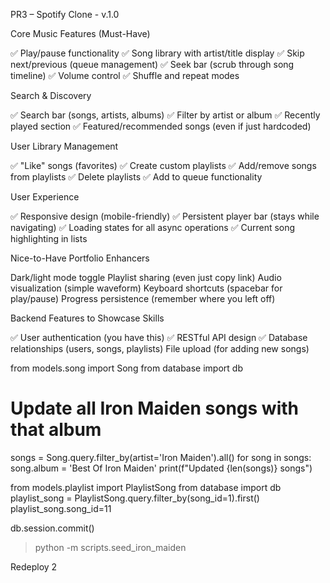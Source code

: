 PR3 – Spotify Clone - v.1.0

Core Music Features (Must-Have)

✅ Play/pause functionality
✅ Song library with artist/title display
✅ Skip next/previous (queue management)
✅ Seek bar (scrub through song timeline)
✅ Volume control
✅ Shuffle and repeat modes

Search & Discovery

✅ Search bar (songs, artists, albums)
✅ Filter by artist or album
✅ Recently played section
✅ Featured/recommended songs (even if just hardcoded)

User Library Management

✅ "Like" songs (favorites)
✅ Create custom playlists
✅ Add/remove songs from playlists
✅ Delete playlists
✅ Add to queue functionality

User Experience

✅ Responsive design (mobile-friendly)
✅ Persistent player bar (stays while navigating)
✅ Loading states for all async operations
✅ Current song highlighting in lists

Nice-to-Have Portfolio Enhancers

Dark/light mode toggle
Playlist sharing (even just copy link)
Audio visualization (simple waveform)
Keyboard shortcuts (spacebar for play/pause)
Progress persistence (remember where you left off)

Backend Features to Showcase Skills

✅ User authentication (you have this)
✅ RESTful API design
✅ Database relationships (users, songs, playlists)
File upload (for adding new songs)



from models.song import Song
from database import db

# Update all Iron Maiden songs with that album
songs = Song.query.filter_by(artist='Iron Maiden').all()
for song in songs:
    song.album = 'Best Of Iron Maiden'
print(f"Updated {len(songs)} songs")

from models.playlist import PlaylistSong
from database import db
playlist_song = PlaylistSong.query.filter_by(song_id=1).first()
playlist_song.song_id=11

db.session.commit()


> python -m scripts.seed_iron_maiden

Redeploy 2